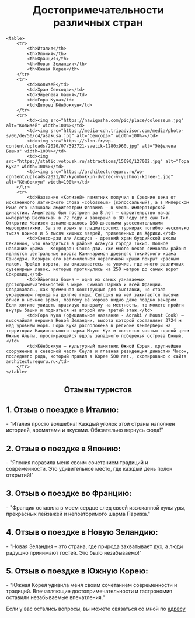 <!DOCTYPE html>
<html lang="en">
<head>
    <meta charset="UTF-8">
    <meta name="viewport" content="width=device-width, initial-scale=1.0">
    <link rel="stylesheet" href="таблица.css"> 
</head>
<body>
    <h1 align="center">Достопримечательности различных стран</h1>
    
    <table>
        <tr>
            <th>Италия</th>
            <th>Япония</th>
            <th>Франция</th>
            <th>Новая Зеландия</th>
            <th>Южная Корея</th>
        </tr>
        <tr>
            <td>Колизей</td>
            <td>Храм Сенсодзи</td>
            <td>Эйфелева башня</td>
            <td>Гора Кука</td>
            <td>Дворец Кёнбоккун</td>
        </tr>
        <tr>
            <td><img src="https://navigosha.com/pic/place/colosseum.jpg" alt="Колизей" width=100%></td>
            <td><img src="https://media-cdn.tripadvisor.com/media/photo-s/06/de/50/c4/asakusa.jpg" alt="Сенсодзи" width=100%></td>
            <td><img src="https://slon.fr/wp-content/uploads/2020/07/393721-svetik-1280x960.jpg" alt="Эйфелева Башня" width=100%></td>
            <td><img src="https://static.votpusk.ru/attractions/15690/127002.jpg" alt="Гора Кука" width=100%></td>
            <td><img src="https://architectureguru.ru/wp-content/uploads/2021/07/kyonbokkun-dvorec-v-yuzhnoj-koree-1.jpg" alt="Кёнбоккун" width=100%></td>
        </tr>
        <tr>
            <td>Название «Колизей» памятник получил в Средние века от искаженного латинского слова «сolosseum» (колоссальный), а в Имперском Риме его называли амфитеатром Флавиев — в честь императорской династии. Амфитеатр был построен за 8 лет — строительство начал император Веспасиан в 72 году и завершил в 80 году его сын Тит. Открытие Колизея ознаменовалось 100-дневными увеселительными мероприятиями. За это время в гладиаторских турнирах погибло несколько тысяч воинов и 5 тысяч хищных зверей, привезенных из Африки.</td>
            <td>Сэнсо-дзи или Асакуса - древний храм буддийской школы Сёканнон, что находиться в районе Асакуса города Токио. Полное название храма - Конрюдзан Сэнсо-дзи. Уже много веков символом района являются центральные ворота Каминаримон древнего токийского храма Сэнсодзи. Козырек его великолепной черепичной крыши покрыт красным лаком. Пройдя ворота, вы оказываетесь на улочке, где много различных сувенирных лавок, которые протянулись на 250 метров до самых ворот Сокровищ.</td>
            <td>Эйфелева башня – одна из самых узнаваемых достопримечательностей в мире. Символ Парижа и всей Франции. Создавалась, как временная конструкция для выставки, но стала украшением города на долгие годы. Сегодня на ней зажигаются тысячи огней в ночное время, поэтому её хорошо видно даже поздно вечером. Если хотите увидеть красивую панораму на местность, то можете пройти внутрь башни и подняться на второй или третий этаж.</td>
            <td>Гора Кука (официальное название - Aoraki / Mount Cook) – высочайшая вершина Новой Зеландии, высота которой составляет 3724 м над уровнем моря. Гора Кука расположена в регионе Кентербери на территории Национального парка Маунт-Кук и является частью горной цепи Южные Альпы, простирающейся вдоль западного побережья острова Южный.</td>
            <td>Кёнбоккун – культурный памятник Южной Кореи, крупнейшее сооружение в северной части Сеула и главная резиденция династии Чосон, последнего рода, который правил в Корее 500 лет., скопировано с сайта architectureguru.ru</td>
        </tr>
    </table>
<section> 
<h1 align="center">Отзывы туристов</h1>
<h2>1. Отзыв о поездке в Италию:</h2>
<p>   - "Италия просто волшебна! Каждый уголок этой страны наполнен историей, ароматами и вкусами. Обязательно вернусь сюда!"</p>
<h2>2. Отзыв о поездке в Японию:</h2>
<p>- "Япония поразила меня своим сочетанием традиций и современности. Это удивительное место, где каждый день полон открытий!"</p>
<h2>3. Отзыв о поездке во Францию:</h2>
<p> - "Франция оставила в моем сердце след своей изысканной культуры, прекрасных пейзажей и неповторимого шарма Парижа."</p>
<h2>4. Отзыв о поездке в Новую Зеландию:</h2>
<p> - "Новая Зеландия – это страна, где природа захватывает дух, а люди радушно принимают гостей. Это было незабываемо!"</p>
<h2>5. Отзыв о поездке в Южную Корею:</h2>
<p>  - "Южная Корея удивила меня своим сочетанием современности и традиций. Впечатляющие достопримечательности и гастрономия оставили незабываемые впечатления."</p>
</section>
<p>Если у вас остались вопросы, вы можете связаться со мной по <a href="mailto:stepacademyptz@gmail.com">адресу</a></p>
</body>
</html>
